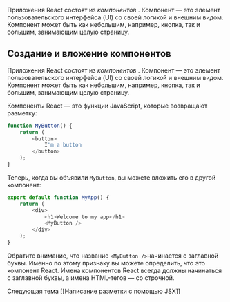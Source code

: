 Приложения React состоят из _компонентов_ . Компонент — это элемент пользовательского интерфейса (UI) со своей логикой и внешним видом. Компонент может быть как небольшим, например, кнопка, так и большим, занимающим целую страницу. 

## Создание и вложение компонентов

Приложения React состоят из _компонентов_ . Компонент — это элемент пользовательского интерфейса (UI) со своей логикой и внешним видом. Компонент может быть как небольшим, например, кнопка, так и большим, занимающим целую страницу.

Компоненты React — это функции JavaScript, которые возвращают разметку:

```JavaScript
function MyButton() {
	return (    
		<button>
			I'm a button
		</button> 
	);
}
```

Теперь, когда вы объявили `MyButton`, вы можете вложить его в другой компонент:

```JavaScript
export default function MyApp() {  
	return (    
		<div>      
			<h1>Welcome to my app</h1>      
			<MyButton />    
		</div>  
	);
}
```

Обратите внимание, что название `<MyButton />`начинается с заглавной буквы. Именно по этому признаку вы можете определить, что это компонент React. Имена компонентов React всегда должны начинаться с заглавной буквы, а имена HTML-тегов — со строчной.

Следующая тема [[Написание разметки с помощью JSX]]



